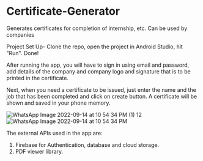 # Certificate-Generator
Generates certificates for completion of internship, etc. Can be used by companies

Project Set Up-
Clone the repo, open the project in Android Studio, hit "Run". Done!

After running the app, you will have to sign in using email and password, add details of the company and company logo and signature that is to be printed in the certificate.

Next, when you need a certificate to be issued, just enter the name and the job that has been completed and click on create button. A certificate will be shown and saved in your phone memory.


![WhatsApp Image 2022-09-14 at 10 54 34 PM (1)](https://user-images.githubusercontent.com/77684836/190221722-7688eabe-36f8-44ec-b1d5-1fd10085bdf6.jpeg)
12
![WhatsApp Image 2022-09-14 at 10 54 34 PM](https://user-images.githubusercontent.com/77684836/190221690-6db50d7e-2ab1-4535-9ff3-5ee3281d2d49.jpeg)

The external APIs used in the app are:
1) Firebase for Authentication, database and cloud storage.
2) PDF viewer library.

